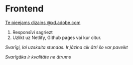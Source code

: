 # Frontend

[Te pieejams dizains @xd.adobe.com](https://xd.adobe.com/view/6a4d62d6-7db7-46ce-afea-7743fb7851fc-3f1e/)

1. Responsīvi sagriezt
2. Uzlikt uz Netlify, Github pages vai kur citur.

_Svarīgi, lai uzskaita stundas. Ir jāzina cik ātri šo var paveikt_

_Svarīgāka ir kvalitāte ne ātrums_

